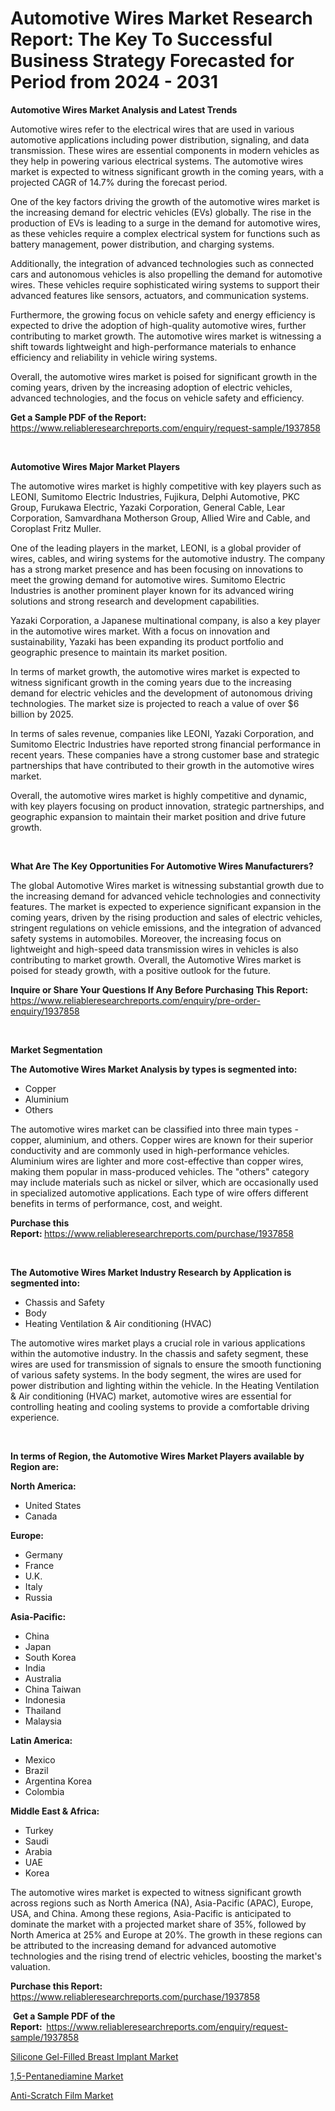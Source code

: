 <p><h1>Automotive Wires Market Research Report: The Key To Successful Business Strategy Forecasted for Period from 2024 - 2031</h1></p><p><strong>Automotive Wires Market Analysis and Latest Trends</strong></p>
<p><p>Automotive wires refer to the electrical wires that are used in various automotive applications including power distribution, signaling, and data transmission. These wires are essential components in modern vehicles as they help in powering various electrical systems. The automotive wires market is expected to witness significant growth in the coming years, with a projected CAGR of 14.7% during the forecast period. </p><p>One of the key factors driving the growth of the automotive wires market is the increasing demand for electric vehicles (EVs) globally. The rise in the production of EVs is leading to a surge in the demand for automotive wires, as these vehicles require a complex electrical system for functions such as battery management, power distribution, and charging systems. </p><p>Additionally, the integration of advanced technologies such as connected cars and autonomous vehicles is also propelling the demand for automotive wires. These vehicles require sophisticated wiring systems to support their advanced features like sensors, actuators, and communication systems. </p><p>Furthermore, the growing focus on vehicle safety and energy efficiency is expected to drive the adoption of high-quality automotive wires, further contributing to market growth. The automotive wires market is witnessing a shift towards lightweight and high-performance materials to enhance efficiency and reliability in vehicle wiring systems. </p><p>Overall, the automotive wires market is poised for significant growth in the coming years, driven by the increasing adoption of electric vehicles, advanced technologies, and the focus on vehicle safety and efficiency.</p></p>
<p><strong>Get a Sample PDF of the Report:&nbsp;</strong> <a href="https://www.reliableresearchreports.com/enquiry/request-sample/1937858">https://www.reliableresearchreports.com/enquiry/request-sample/1937858</a></p>
<p>&nbsp;</p>
<p><strong>Automotive Wires Major Market Players</strong></p>
<p><p>The automotive wires market is highly competitive with key players such as LEONI, Sumitomo Electric Industries, Fujikura, Delphi Automotive, PKC Group, Furukawa Electric, Yazaki Corporation, General Cable, Lear Corporation, Samvardhana Motherson Group, Allied Wire and Cable, and Coroplast Fritz Muller.</p><p>One of the leading players in the market, LEONI, is a global provider of wires, cables, and wiring systems for the automotive industry. The company has a strong market presence and has been focusing on innovations to meet the growing demand for automotive wires. Sumitomo Electric Industries is another prominent player known for its advanced wiring solutions and strong research and development capabilities.</p><p>Yazaki Corporation, a Japanese multinational company, is also a key player in the automotive wires market. With a focus on innovation and sustainability, Yazaki has been expanding its product portfolio and geographic presence to maintain its market position.</p><p>In terms of market growth, the automotive wires market is expected to witness significant growth in the coming years due to the increasing demand for electric vehicles and the development of autonomous driving technologies. The market size is projected to reach a value of over $6 billion by 2025.</p><p>In terms of sales revenue, companies like LEONI, Yazaki Corporation, and Sumitomo Electric Industries have reported strong financial performance in recent years. These companies have a strong customer base and strategic partnerships that have contributed to their growth in the automotive wires market.</p><p>Overall, the automotive wires market is highly competitive and dynamic, with key players focusing on product innovation, strategic partnerships, and geographic expansion to maintain their market position and drive future growth.</p></p>
<p>&nbsp;</p>
<p><strong>What Are The Key Opportunities For Automotive Wires Manufacturers?</strong></p>
<p><p>The global Automotive Wires market is witnessing substantial growth due to the increasing demand for advanced vehicle technologies and connectivity features. The market is expected to experience significant expansion in the coming years, driven by the rising production and sales of electric vehicles, stringent regulations on vehicle emissions, and the integration of advanced safety systems in automobiles. Moreover, the increasing focus on lightweight and high-speed data transmission wires in vehicles is also contributing to market growth. Overall, the Automotive Wires market is poised for steady growth, with a positive outlook for the future.</p></p>
<p><strong>Inquire or Share Your Questions If Any Before Purchasing This Report:</strong> <a href="https://www.reliableresearchreports.com/enquiry/pre-order-enquiry/1937858">https://www.reliableresearchreports.com/enquiry/pre-order-enquiry/1937858</a></p>
<p>&nbsp;</p>
<p><strong>Market Segmentation</strong></p>
<p><strong>The Automotive Wires Market Analysis by types is segmented into:</strong></p>
<p><ul><li>Copper</li><li>Aluminium</li><li>Others</li></ul></p>
<p><p>The automotive wires market can be classified into three main types - copper, aluminium, and others. Copper wires are known for their superior conductivity and are commonly used in high-performance vehicles. Aluminium wires are lighter and more cost-effective than copper wires, making them popular in mass-produced vehicles. The "others" category may include materials such as nickel or silver, which are occasionally used in specialized automotive applications. Each type of wire offers different benefits in terms of performance, cost, and weight.</p></p>
<p><strong>Purchase this Report:&nbsp;</strong><a href="https://www.reliableresearchreports.com/purchase/1937858">https://www.reliableresearchreports.com/purchase/1937858</a></p>
<p>&nbsp;</p>
<p><strong>The Automotive Wires Market Industry Research by Application is segmented into:</strong></p>
<p><ul><li>Chassis and Safety</li><li>Body</li><li>Heating Ventilation & Air conditioning (HVAC)</li></ul></p>
<p><p>The automotive wires market plays a crucial role in various applications within the automotive industry. In the chassis and safety segment, these wires are used for transmission of signals to ensure the smooth functioning of various safety systems. In the body segment, the wires are used for power distribution and lighting within the vehicle. In the Heating Ventilation & Air conditioning (HVAC) market, automotive wires are essential for controlling heating and cooling systems to provide a comfortable driving experience.</p></p>
<p>&nbsp;</p>
<p><strong>In terms of Region, the Automotive Wires Market Players available by Region are:</strong></p>
<p>
    <p> <strong> North America: </strong>
        <ul>
            <li>United States</li>
            <li>Canada</li>
        </ul>
        </p> 
    <p> <strong> Europe: </strong>
        <ul>
            <li>Germany</li>
            <li>France</li>
            <li>U.K.</li>
            <li>Italy</li>
            <li>Russia</li>
        </ul>
        </p> 
    <p> <strong> Asia-Pacific: </strong>
        <ul>
            <li>China</li>
            <li>Japan</li>
            <li>South Korea</li>
            <li>India</li>
            <li>Australia</li>
            <li>China Taiwan</li>
            <li>Indonesia</li>
            <li>Thailand</li>
            <li>Malaysia</li>
        </ul>
        </p> 
    <p> <strong> Latin America: </strong>
        <ul>
            <li>Mexico</li>
            <li>Brazil</li>
            <li>Argentina Korea</li>
            <li>Colombia</li>
        </ul>
        </p> 
    <p> <strong> Middle East & Africa: </strong>
        <ul>
            <li>Turkey</li>
            <li>Saudi</li>
            <li>Arabia</li>
            <li>UAE</li>
            <li>Korea</li>
        </ul>
    </p>
    </p>
<p><p>The automotive wires market is expected to witness significant growth across regions such as North America (NA), Asia-Pacific (APAC), Europe, USA, and China. Among these regions, Asia-Pacific is anticipated to dominate the market with a projected market share of 35%, followed by North America at 25% and Europe at 20%. The growth in these regions can be attributed to the increasing demand for advanced automotive technologies and the rising trend of electric vehicles, boosting the market's valuation.</p></p>
<p><strong>Purchase this Report: </strong><a href="https://www.reliableresearchreports.com/purchase/1937858">https://www.reliableresearchreports.com/purchase/1937858</a></p>
<p>&nbsp;<strong>Get a Sample PDF of the Report:&nbsp;&nbsp;</strong><a href="https://www.reliableresearchreports.com/enquiry/request-sample/1937858">https://www.reliableresearchreports.com/enquiry/request-sample/1937858</a></p>
<p><strong></strong></p>
<p><p><a href="https://view.publitas.com/reportprime-1/silicone-gel-filled-breast-implant-market-size-growing-and-forecasted-for-period-from-2023-2030-and-provides-complete-market-analysis-of-this-market/">Silicone Gel-Filled Breast Implant Market</a></p><p><a href="https://view.publitas.com/reportprime-1/15-pentanediamine-market-with-the-goal-of-estimating-the-market-size-and-future-growth-potential-of-various-market-segments-based-on-component-applications-end-user-and-region/">1,5-Pentanediamine Market</a></p><p><a href="https://view.publitas.com/reportprime-1/anti-scratch-film-market-challenges-opportunities-and-growth-drivers-and-major-market-players-forecasted-for-period-from-2023-2030/">Anti-Scratch Film Market</a></p></p>